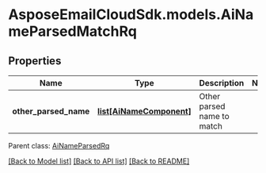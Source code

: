 # AsposeEmailCloudSdk.models.AiNameParsedMatchRq
## Properties
Name | Type | Description | Notes
------------ | ------------- | ------------- | -------------
**other_parsed_name** | [**list[AiNameComponent]**](AiNameComponent.md) | Other parsed name to match              | 

 Parent class: [AiNameParsedRq](AiNameParsedRq.md)

[[Back to Model list]](README.md#documentation-for-models) [[Back to API list]](README.md#documentation-for-api-endpoints) [[Back to README]](README.md)



